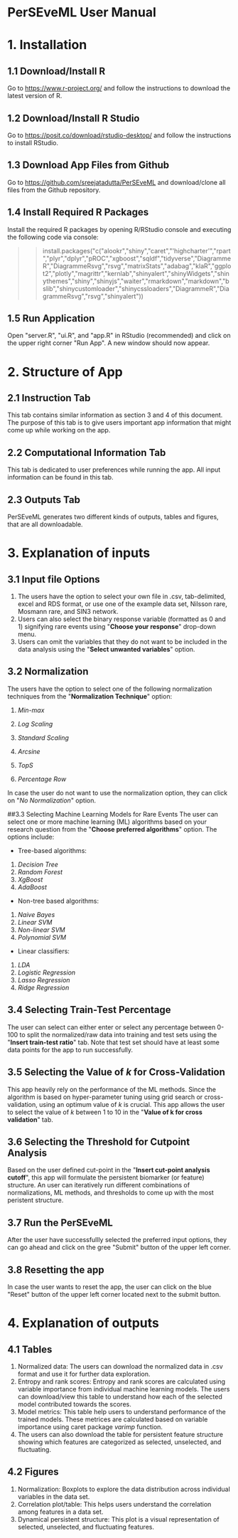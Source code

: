 # PerSEveML User Manual

# 1. Installation
## 1.1	Download/Install R
Go to https://www.r-project.org/ and follow the instructions to download the latest version of R.

## 1.2	Download/Install R Studio
Go to https://posit.co/download/rstudio-desktop/ and follow the instructions to install RStudio.

## 1.3 Download App Files from Github
Go to https://github.com/sreejatadutta/PerSEveML and download/clone all files from the Github repository.

## 1.4 Install Required R Packages
Install the required R packages by opening R/RStudio console and executing the following code via console:
>> install.packages("c("alookr","shiny","caret","'highcharter'","rpart","plyr","dplyr","pROC","xgboost","sqldf","tidyverse","DiagrammeR","DiagrammeRsvg","rsvg","matrixStats","adabag","klaR","ggplot2","plotly","magrittr","kernlab","shinyalert","shinyWidgets","shinythemes","shiny","shinyjs","waiter","rmarkdown","markdown","bslib","shinycustomloader","shinycssloaders","DiagrammeR","DiagrammeRsvg","rsvg","shinyalert"))

## 1.5	Run Application
Open "server.R", "ui.R", and "app.R" in RStudio (recommended) and click on the upper right corner "Run App". A new window should now appear.

# 2. Structure of App
## 2.1 Instruction Tab
This tab contains similar information as section 3 and 4 of this document. The purpose of this tab is to give users important app information that might come up while working on the app.

## 2.2 Computational Information Tab
This tab is dedicated to user preferences while running the app. All input information can be found in this tab.

## 2.3 Outputs Tab
PerSEveML generates two different kinds of outputs, tables and figures, that are all downloadable.

# 3. Explanation of inputs
## 3.1 Input file Options
1. The users have the option to select your own file in .csv, tab-delimited, excel and RDS format, or use one of the example data set, Nilsson rare, Mosmann rare, and SIN3 network.
2. Users can also select the binary response variable (formatted as 0 and 1) signifying rare events using "**Choose your response**" drop-down menu. 
3. Users can omit the variables that they do not want to be included in the data analysis using the "**Select unwanted variables**" option.

## 3.2 Normalization
The users have the option to select one of the following normalization techniques from the "**Normalization Technique**" option:

1. *Min-max*

2. *Log Scaling*

3. *Standard Scaling*

4. *Arcsine*

5. *TopS* 

6. *Percentage Row*

In case the user do not want to use the normalization option, they can click on "*No Normalization*" option. 

##3.3 Selecting Machine Learning Models for Rare Events
The user can select one or more machine learning (ML) algorithms based on your research question from the "**Choose preferred algorithms**" option. The options include:

* Tree-based algorithms:

1. *Decision Tree*
2. *Random Forest*
3. *XgBoost*
4. *AdaBoost*

* Non-tree based algorithms:

1. *Naive Bayes*
2. *Linear SVM*
3. *Non-linear SVM*
4. *Polynomial SVM*

* Linear classifiers:

1. *LDA*
2. *Logistic Regression*
3. *Lasso Regression*
4. *Ridge Regression*

## 3.4 Selecting Train-Test Percentage
The user can select can either enter or select any percentage between 0-100 to split the normalized/raw data into training and test sets using the "**Insert train-test ratio**" tab. Note that test set should have at least some data points for the app to run successfully.

## 3.5 Selecting the Value of *k* for Cross-Validation
This app heavily rely on the performance of the ML methods. Since the algorithm is based on hyper-parameter tuning using grid search or cross-validation, using an optimum value of *k* is crucial. This app allows the user to select the value of *k* between 1 to 10 in the "**Value of k for cross validation**" tab.

## 3.6 Selecting the Threshold for Cutpoint Analysis
Based on the user defined cut-point in the "**Insert cut-point analysis cutoff**", this app will formulate the persistent biomarker (or feature) structure. An user can iteratively run different combinations of normalizations, ML methods, and thresholds to come up with the most peristent structure.

## 3.7 Run the PerSEveML
After the user have successfullly selected the preferred input options, they can go ahead and click on the gree "Submit" button of the upper left corner.

## 3.8 Resetting the app
In case the user wants to reset the app, the user can click on the blue "Reset" button of the upper left corner located next to the submit button.

# 4. Explanation of outputs
## 4.1 Tables
1. Normalized data: The users can download the normalized data in .csv format and use it for further data exploration.
2. Entropy and rank scores: Entropy and rank scores are calculated using variable importance from individual machine learning models. The users can download/view this table to understand how each of the selected model contributed towards the scores.
3. Model metrics: This table help users to understand performance of the trained models. These metrices are calculated based on variable importance using caret package *varimp* function.
4. The users can also download the table for persistent feature structure showing which features are categorized as selected, unselected, and fluctuating.

## 4.2 Figures
1. Normalization: Boxplots to explore the data distribution across individual variables in the data set.
2. Correlation plot/table: This helps users understand the correlation among features in a data set.
3. Dynamical persistent structure: This plot is a visual representation of selected, unselected, and fluctuating features. 
